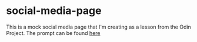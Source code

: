 # social-media-page
This is a mock social media page that I'm creating as a lesson from the Odin Project. The prompt can be found [here](https://www.theodinproject.com/lessons/node-path-intermediate-html-and-css-admin-dashboard)
